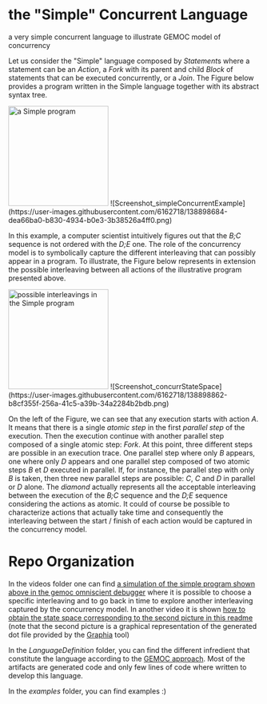 # the "Simple" Concurrent Language
a very simple concurrent language to illustrate GEMOC model of concurrency

Let us consider the "Simple" language composed by *Statement*s where a statement can be an *Action*, a *Fork* with its parent and child *Block* of statements that can be executed concurrently, or a *Join*. The Figure below provides a program written in the Simple language together with its abstract syntax tree. 

<img src="https://user-images.githubusercontent.com/6162718/138898684-dea66ba0-b830-4934-b0e3-3b38526a4ff0.png" alt="a Simple program" width="200"/>
![Screenshot_simpleConcurrentExample](https://user-images.githubusercontent.com/6162718/138898684-dea66ba0-b830-4934-b0e3-3b38526a4ff0.png)


In this example, a computer scientist intuitively figures out that the *B;C* sequence is not ordered with the *D;E* one. The role of the concurrency model is to symbolically capture the different interleaving that can possibly appear in a program. To illustrate, the Figure below represents in extension the possible interleaving between all actions of the illustrative program presented above.
  
<img src="https://user-images.githubusercontent.com/6162718/138898862-b8cf355f-256a-41c5-a39b-34a2284b2bdb.png" alt="possible interleavings in the Simple program" width="200"/> 
![Screenshot_concurrStateSpace](https://user-images.githubusercontent.com/6162718/138898862-b8cf355f-256a-41c5-a39b-34a2284b2bdb.png)


On the left of the Figure, we can see that any execution starts with action *A*. It means that there is a single *atomic step* in the first *parallel step* of the execution. Then the execution continue with another parallel step composed of a single atomic step: *Fork*. At this point, three different steps are possible in an execution trace. One parallel step where only *B* appears, one where only *D* appears and one parallel step composed of two atomic steps *B* et *D* executed in parallel. If, for instance, the parallel step with only *B* is taken, then three new parallel steps are possible: *C*, *C* and *D* in parallel or *D* alone. The *diamond* actually represents all the acceptable interleaving between the execution of the *B;C* sequence and the *D;E* sequence considering the actions as atomic. It could of course be possible to characterize actions that actually take time and consequently the interleaving between the start / finish of each action would be captured in the concurrency model.

# Repo Organization

 In the videos folder one can find [a simulation of the simple program shown above in the gemoc omniscient debugger](videos/simulationExplorationDifferentInterleaving.mkv) where it is possible to choose a specific interleaving and to go back in time to explore another interleaving captured by the concurrency model. In another video it is shown [how to obtain the state space corresponding to the second picture in this readme](videos/exhaustiveSimulation.mkv) (note that the second picture is a graphical representation of the generated dot file provided by the [Graphia](https://graphia.app/) tool) 


 In the *LanguageDefinition* folder, you can find the different infredient that constitute the language according to the [GEMOC approach](https://hal.inria.fr/hal-00850770v2). Most of the artifacts are generated code and only few lines of code where written to develop this language.
 
 In the *examples* folder, you can find examples :)
